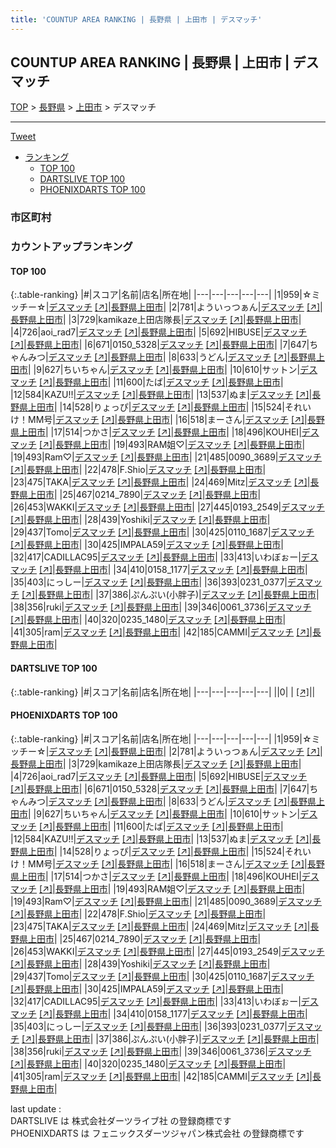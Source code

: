 ```yaml
---
title: 'COUNTUP AREA RANKING | 長野県 | 上田市 | デスマッチ'
---
```

## COUNTUP AREA RANKING | 長野県 | 上田市 | デスマッチ

[TOP](/darts/rank/) > [長野県](/darts/rank/長野県/) > [上田市](/darts/rank/長野県/上田市/) > デスマッチ

___

<a href="https://twitter.com/share?ref_src=twsrc%5Etfw" data-text="COUNTUP AREA RANKING | 長野県上田市デスマッチ" class="twitter-share-button" data-hashtags="DARTSLIVE,PHOENIXDARTS,darts,ダーツ" data-show-count="false">Tweet</a>

* [ランキング](#カウントアップランキング)
    * [TOP 100](#top-100)
    * [DARTSLIVE TOP 100](#dartslive-top-100)
    * [PHOENIXDARTS TOP 100](#phoenixdarts-top-100)

### 市区町村

<ul>

</ul>

### カウントアップランキング

#### TOP 100



{:.table-ranking}
|#|スコア|名前|店名|所在地|
|---|---|---|---|---|
|1|959|<span class="rank-name-pd">☆ミッチー☆</span>|<a href="/darts/rank/shops/8194.html">デスマッチ</a> <a href="https://vs.phoenixdarts.com/jp/shop/shopDetailInfo/s_8194?s_seq=8194">[↗]</a>|<a href="/darts/rank/長野県/上田市">長野県上田市</a>|
|2|781|<span class="rank-name-pd">よういっつぁん</span>|<a href="/darts/rank/shops/8194.html">デスマッチ</a> <a href="https://vs.phoenixdarts.com/jp/shop/shopDetailInfo/s_8194?s_seq=8194">[↗]</a>|<a href="/darts/rank/長野県/上田市">長野県上田市</a>|
|3|729|<span class="rank-name-pd">kamikaze上田店隊長</span>|<a href="/darts/rank/shops/8194.html">デスマッチ</a> <a href="https://vs.phoenixdarts.com/jp/shop/shopDetailInfo/s_8194?s_seq=8194">[↗]</a>|<a href="/darts/rank/長野県/上田市">長野県上田市</a>|
|4|726|<span class="rank-name-pd">aoi_rad7</span>|<a href="/darts/rank/shops/8194.html">デスマッチ</a> <a href="https://vs.phoenixdarts.com/jp/shop/shopDetailInfo/s_8194?s_seq=8194">[↗]</a>|<a href="/darts/rank/長野県/上田市">長野県上田市</a>|
|5|692|<span class="rank-name-pd">HIBUSE</span>|<a href="/darts/rank/shops/8194.html">デスマッチ</a> <a href="https://vs.phoenixdarts.com/jp/shop/shopDetailInfo/s_8194?s_seq=8194">[↗]</a>|<a href="/darts/rank/長野県/上田市">長野県上田市</a>|
|6|671|<span class="rank-name-pd">0150_5328</span>|<a href="/darts/rank/shops/8194.html">デスマッチ</a> <a href="https://vs.phoenixdarts.com/jp/shop/shopDetailInfo/s_8194?s_seq=8194">[↗]</a>|<a href="/darts/rank/長野県/上田市">長野県上田市</a>|
|7|647|<span class="rank-name-pd">ちゃんみつ</span>|<a href="/darts/rank/shops/8194.html">デスマッチ</a> <a href="https://vs.phoenixdarts.com/jp/shop/shopDetailInfo/s_8194?s_seq=8194">[↗]</a>|<a href="/darts/rank/長野県/上田市">長野県上田市</a>|
|8|633|<span class="rank-name-pd">うどん</span>|<a href="/darts/rank/shops/8194.html">デスマッチ</a> <a href="https://vs.phoenixdarts.com/jp/shop/shopDetailInfo/s_8194?s_seq=8194">[↗]</a>|<a href="/darts/rank/長野県/上田市">長野県上田市</a>|
|9|627|<span class="rank-name-pd">ちいちゃん</span>|<a href="/darts/rank/shops/8194.html">デスマッチ</a> <a href="https://vs.phoenixdarts.com/jp/shop/shopDetailInfo/s_8194?s_seq=8194">[↗]</a>|<a href="/darts/rank/長野県/上田市">長野県上田市</a>|
|10|610|<span class="rank-name-pd">サットン</span>|<a href="/darts/rank/shops/8194.html">デスマッチ</a> <a href="https://vs.phoenixdarts.com/jp/shop/shopDetailInfo/s_8194?s_seq=8194">[↗]</a>|<a href="/darts/rank/長野県/上田市">長野県上田市</a>|
|11|600|<span class="rank-name-pd">たば</span>|<a href="/darts/rank/shops/8194.html">デスマッチ</a> <a href="https://vs.phoenixdarts.com/jp/shop/shopDetailInfo/s_8194?s_seq=8194">[↗]</a>|<a href="/darts/rank/長野県/上田市">長野県上田市</a>|
|12|584|<span class="rank-name-pd">KAZU!!</span>|<a href="/darts/rank/shops/8194.html">デスマッチ</a> <a href="https://vs.phoenixdarts.com/jp/shop/shopDetailInfo/s_8194?s_seq=8194">[↗]</a>|<a href="/darts/rank/長野県/上田市">長野県上田市</a>|
|13|537|<span class="rank-name-pd">ぬま</span>|<a href="/darts/rank/shops/8194.html">デスマッチ</a> <a href="https://vs.phoenixdarts.com/jp/shop/shopDetailInfo/s_8194?s_seq=8194">[↗]</a>|<a href="/darts/rank/長野県/上田市">長野県上田市</a>|
|14|528|<span class="rank-name-pd">りょっぴ</span>|<a href="/darts/rank/shops/8194.html">デスマッチ</a> <a href="https://vs.phoenixdarts.com/jp/shop/shopDetailInfo/s_8194?s_seq=8194">[↗]</a>|<a href="/darts/rank/長野県/上田市">長野県上田市</a>|
|15|524|<span class="rank-name-pd">それいけ！MM号</span>|<a href="/darts/rank/shops/8194.html">デスマッチ</a> <a href="https://vs.phoenixdarts.com/jp/shop/shopDetailInfo/s_8194?s_seq=8194">[↗]</a>|<a href="/darts/rank/長野県/上田市">長野県上田市</a>|
|16|518|<span class="rank-name-pd">まーさん</span>|<a href="/darts/rank/shops/8194.html">デスマッチ</a> <a href="https://vs.phoenixdarts.com/jp/shop/shopDetailInfo/s_8194?s_seq=8194">[↗]</a>|<a href="/darts/rank/長野県/上田市">長野県上田市</a>|
|17|514|<span class="rank-name-pd">つかさ</span>|<a href="/darts/rank/shops/8194.html">デスマッチ</a> <a href="https://vs.phoenixdarts.com/jp/shop/shopDetailInfo/s_8194?s_seq=8194">[↗]</a>|<a href="/darts/rank/長野県/上田市">長野県上田市</a>|
|18|496|<span class="rank-name-pd">KOUHEI</span>|<a href="/darts/rank/shops/8194.html">デスマッチ</a> <a href="https://vs.phoenixdarts.com/jp/shop/shopDetailInfo/s_8194?s_seq=8194">[↗]</a>|<a href="/darts/rank/長野県/上田市">長野県上田市</a>|
|19|493|<span class="rank-name-pd">RAM姐♡</span>|<a href="/darts/rank/shops/8194.html">デスマッチ</a> <a href="https://vs.phoenixdarts.com/jp/shop/shopDetailInfo/s_8194?s_seq=8194">[↗]</a>|<a href="/darts/rank/長野県/上田市">長野県上田市</a>|
|19|493|<span class="rank-name-pd">Ram♡</span>|<a href="/darts/rank/shops/8194.html">デスマッチ</a> <a href="https://vs.phoenixdarts.com/jp/shop/shopDetailInfo/s_8194?s_seq=8194">[↗]</a>|<a href="/darts/rank/長野県/上田市">長野県上田市</a>|
|21|485|<span class="rank-name-pd">0090_3689</span>|<a href="/darts/rank/shops/8194.html">デスマッチ</a> <a href="https://vs.phoenixdarts.com/jp/shop/shopDetailInfo/s_8194?s_seq=8194">[↗]</a>|<a href="/darts/rank/長野県/上田市">長野県上田市</a>|
|22|478|<span class="rank-name-pd">F.Shio</span>|<a href="/darts/rank/shops/8194.html">デスマッチ</a> <a href="https://vs.phoenixdarts.com/jp/shop/shopDetailInfo/s_8194?s_seq=8194">[↗]</a>|<a href="/darts/rank/長野県/上田市">長野県上田市</a>|
|23|475|<span class="rank-name-pd">TAKA</span>|<a href="/darts/rank/shops/8194.html">デスマッチ</a> <a href="https://vs.phoenixdarts.com/jp/shop/shopDetailInfo/s_8194?s_seq=8194">[↗]</a>|<a href="/darts/rank/長野県/上田市">長野県上田市</a>|
|24|469|<span class="rank-name-pd">Mitz</span>|<a href="/darts/rank/shops/8194.html">デスマッチ</a> <a href="https://vs.phoenixdarts.com/jp/shop/shopDetailInfo/s_8194?s_seq=8194">[↗]</a>|<a href="/darts/rank/長野県/上田市">長野県上田市</a>|
|25|467|<span class="rank-name-pd">0214_7890</span>|<a href="/darts/rank/shops/8194.html">デスマッチ</a> <a href="https://vs.phoenixdarts.com/jp/shop/shopDetailInfo/s_8194?s_seq=8194">[↗]</a>|<a href="/darts/rank/長野県/上田市">長野県上田市</a>|
|26|453|<span class="rank-name-pd">WAKKI</span>|<a href="/darts/rank/shops/8194.html">デスマッチ</a> <a href="https://vs.phoenixdarts.com/jp/shop/shopDetailInfo/s_8194?s_seq=8194">[↗]</a>|<a href="/darts/rank/長野県/上田市">長野県上田市</a>|
|27|445|<span class="rank-name-pd">0193_2549</span>|<a href="/darts/rank/shops/8194.html">デスマッチ</a> <a href="https://vs.phoenixdarts.com/jp/shop/shopDetailInfo/s_8194?s_seq=8194">[↗]</a>|<a href="/darts/rank/長野県/上田市">長野県上田市</a>|
|28|439|<span class="rank-name-pd">Yoshiki</span>|<a href="/darts/rank/shops/8194.html">デスマッチ</a> <a href="https://vs.phoenixdarts.com/jp/shop/shopDetailInfo/s_8194?s_seq=8194">[↗]</a>|<a href="/darts/rank/長野県/上田市">長野県上田市</a>|
|29|437|<span class="rank-name-pd">Tomo</span>|<a href="/darts/rank/shops/8194.html">デスマッチ</a> <a href="https://vs.phoenixdarts.com/jp/shop/shopDetailInfo/s_8194?s_seq=8194">[↗]</a>|<a href="/darts/rank/長野県/上田市">長野県上田市</a>|
|30|425|<span class="rank-name-pd">0110_1687</span>|<a href="/darts/rank/shops/8194.html">デスマッチ</a> <a href="https://vs.phoenixdarts.com/jp/shop/shopDetailInfo/s_8194?s_seq=8194">[↗]</a>|<a href="/darts/rank/長野県/上田市">長野県上田市</a>|
|30|425|<span class="rank-name-pd">IMPALA59</span>|<a href="/darts/rank/shops/8194.html">デスマッチ</a> <a href="https://vs.phoenixdarts.com/jp/shop/shopDetailInfo/s_8194?s_seq=8194">[↗]</a>|<a href="/darts/rank/長野県/上田市">長野県上田市</a>|
|32|417|<span class="rank-name-pd">CADILLAC95</span>|<a href="/darts/rank/shops/8194.html">デスマッチ</a> <a href="https://vs.phoenixdarts.com/jp/shop/shopDetailInfo/s_8194?s_seq=8194">[↗]</a>|<a href="/darts/rank/長野県/上田市">長野県上田市</a>|
|33|413|<span class="rank-name-pd">いわぼぉー</span>|<a href="/darts/rank/shops/8194.html">デスマッチ</a> <a href="https://vs.phoenixdarts.com/jp/shop/shopDetailInfo/s_8194?s_seq=8194">[↗]</a>|<a href="/darts/rank/長野県/上田市">長野県上田市</a>|
|34|410|<span class="rank-name-pd">0158_1177</span>|<a href="/darts/rank/shops/8194.html">デスマッチ</a> <a href="https://vs.phoenixdarts.com/jp/shop/shopDetailInfo/s_8194?s_seq=8194">[↗]</a>|<a href="/darts/rank/長野県/上田市">長野県上田市</a>|
|35|403|<span class="rank-name-pd">にっしー</span>|<a href="/darts/rank/shops/8194.html">デスマッチ</a> <a href="https://vs.phoenixdarts.com/jp/shop/shopDetailInfo/s_8194?s_seq=8194">[↗]</a>|<a href="/darts/rank/長野県/上田市">長野県上田市</a>|
|36|393|<span class="rank-name-pd">0231_0377</span>|<a href="/darts/rank/shops/8194.html">デスマッチ</a> <a href="https://vs.phoenixdarts.com/jp/shop/shopDetailInfo/s_8194?s_seq=8194">[↗]</a>|<a href="/darts/rank/長野県/上田市">長野県上田市</a>|
|37|386|<span class="rank-name-pd">ぷんぷい(小胖子)</span>|<a href="/darts/rank/shops/8194.html">デスマッチ</a> <a href="https://vs.phoenixdarts.com/jp/shop/shopDetailInfo/s_8194?s_seq=8194">[↗]</a>|<a href="/darts/rank/長野県/上田市">長野県上田市</a>|
|38|356|<span class="rank-name-pd">ruki</span>|<a href="/darts/rank/shops/8194.html">デスマッチ</a> <a href="https://vs.phoenixdarts.com/jp/shop/shopDetailInfo/s_8194?s_seq=8194">[↗]</a>|<a href="/darts/rank/長野県/上田市">長野県上田市</a>|
|39|346|<span class="rank-name-pd">0061_3736</span>|<a href="/darts/rank/shops/8194.html">デスマッチ</a> <a href="https://vs.phoenixdarts.com/jp/shop/shopDetailInfo/s_8194?s_seq=8194">[↗]</a>|<a href="/darts/rank/長野県/上田市">長野県上田市</a>|
|40|320|<span class="rank-name-pd">0235_1480</span>|<a href="/darts/rank/shops/8194.html">デスマッチ</a> <a href="https://vs.phoenixdarts.com/jp/shop/shopDetailInfo/s_8194?s_seq=8194">[↗]</a>|<a href="/darts/rank/長野県/上田市">長野県上田市</a>|
|41|305|<span class="rank-name-pd">ram</span>|<a href="/darts/rank/shops/8194.html">デスマッチ</a> <a href="https://vs.phoenixdarts.com/jp/shop/shopDetailInfo/s_8194?s_seq=8194">[↗]</a>|<a href="/darts/rank/長野県/上田市">長野県上田市</a>|
|42|185|<span class="rank-name-pd">CAMMI</span>|<a href="/darts/rank/shops/8194.html">デスマッチ</a> <a href="https://vs.phoenixdarts.com/jp/shop/shopDetailInfo/s_8194?s_seq=8194">[↗]</a>|<a href="/darts/rank/長野県/上田市">長野県上田市</a>|


#### DARTSLIVE TOP 100



{:.table-ranking}
|#|スコア|名前|店名|所在地|
|---|---|---|---|---|
||0|<span class="rank-name-dl"> </span>|<a href="/darts/rank/shops/.html"></a> <a href="">[↗]</a>|<a href="/darts/rank//"></a>|


#### PHOENIXDARTS TOP 100



{:.table-ranking}
|#|スコア|名前|店名|所在地|
|---|---|---|---|---|
|1|959|<span class="rank-name-pd">☆ミッチー☆</span>|<a href="/darts/rank/shops/8194.html">デスマッチ</a> <a href="https://vs.phoenixdarts.com/jp/shop/shopDetailInfo/s_8194?s_seq=8194">[↗]</a>|<a href="/darts/rank/長野県/上田市">長野県上田市</a>|
|2|781|<span class="rank-name-pd">よういっつぁん</span>|<a href="/darts/rank/shops/8194.html">デスマッチ</a> <a href="https://vs.phoenixdarts.com/jp/shop/shopDetailInfo/s_8194?s_seq=8194">[↗]</a>|<a href="/darts/rank/長野県/上田市">長野県上田市</a>|
|3|729|<span class="rank-name-pd">kamikaze上田店隊長</span>|<a href="/darts/rank/shops/8194.html">デスマッチ</a> <a href="https://vs.phoenixdarts.com/jp/shop/shopDetailInfo/s_8194?s_seq=8194">[↗]</a>|<a href="/darts/rank/長野県/上田市">長野県上田市</a>|
|4|726|<span class="rank-name-pd">aoi_rad7</span>|<a href="/darts/rank/shops/8194.html">デスマッチ</a> <a href="https://vs.phoenixdarts.com/jp/shop/shopDetailInfo/s_8194?s_seq=8194">[↗]</a>|<a href="/darts/rank/長野県/上田市">長野県上田市</a>|
|5|692|<span class="rank-name-pd">HIBUSE</span>|<a href="/darts/rank/shops/8194.html">デスマッチ</a> <a href="https://vs.phoenixdarts.com/jp/shop/shopDetailInfo/s_8194?s_seq=8194">[↗]</a>|<a href="/darts/rank/長野県/上田市">長野県上田市</a>|
|6|671|<span class="rank-name-pd">0150_5328</span>|<a href="/darts/rank/shops/8194.html">デスマッチ</a> <a href="https://vs.phoenixdarts.com/jp/shop/shopDetailInfo/s_8194?s_seq=8194">[↗]</a>|<a href="/darts/rank/長野県/上田市">長野県上田市</a>|
|7|647|<span class="rank-name-pd">ちゃんみつ</span>|<a href="/darts/rank/shops/8194.html">デスマッチ</a> <a href="https://vs.phoenixdarts.com/jp/shop/shopDetailInfo/s_8194?s_seq=8194">[↗]</a>|<a href="/darts/rank/長野県/上田市">長野県上田市</a>|
|8|633|<span class="rank-name-pd">うどん</span>|<a href="/darts/rank/shops/8194.html">デスマッチ</a> <a href="https://vs.phoenixdarts.com/jp/shop/shopDetailInfo/s_8194?s_seq=8194">[↗]</a>|<a href="/darts/rank/長野県/上田市">長野県上田市</a>|
|9|627|<span class="rank-name-pd">ちいちゃん</span>|<a href="/darts/rank/shops/8194.html">デスマッチ</a> <a href="https://vs.phoenixdarts.com/jp/shop/shopDetailInfo/s_8194?s_seq=8194">[↗]</a>|<a href="/darts/rank/長野県/上田市">長野県上田市</a>|
|10|610|<span class="rank-name-pd">サットン</span>|<a href="/darts/rank/shops/8194.html">デスマッチ</a> <a href="https://vs.phoenixdarts.com/jp/shop/shopDetailInfo/s_8194?s_seq=8194">[↗]</a>|<a href="/darts/rank/長野県/上田市">長野県上田市</a>|
|11|600|<span class="rank-name-pd">たば</span>|<a href="/darts/rank/shops/8194.html">デスマッチ</a> <a href="https://vs.phoenixdarts.com/jp/shop/shopDetailInfo/s_8194?s_seq=8194">[↗]</a>|<a href="/darts/rank/長野県/上田市">長野県上田市</a>|
|12|584|<span class="rank-name-pd">KAZU!!</span>|<a href="/darts/rank/shops/8194.html">デスマッチ</a> <a href="https://vs.phoenixdarts.com/jp/shop/shopDetailInfo/s_8194?s_seq=8194">[↗]</a>|<a href="/darts/rank/長野県/上田市">長野県上田市</a>|
|13|537|<span class="rank-name-pd">ぬま</span>|<a href="/darts/rank/shops/8194.html">デスマッチ</a> <a href="https://vs.phoenixdarts.com/jp/shop/shopDetailInfo/s_8194?s_seq=8194">[↗]</a>|<a href="/darts/rank/長野県/上田市">長野県上田市</a>|
|14|528|<span class="rank-name-pd">りょっぴ</span>|<a href="/darts/rank/shops/8194.html">デスマッチ</a> <a href="https://vs.phoenixdarts.com/jp/shop/shopDetailInfo/s_8194?s_seq=8194">[↗]</a>|<a href="/darts/rank/長野県/上田市">長野県上田市</a>|
|15|524|<span class="rank-name-pd">それいけ！MM号</span>|<a href="/darts/rank/shops/8194.html">デスマッチ</a> <a href="https://vs.phoenixdarts.com/jp/shop/shopDetailInfo/s_8194?s_seq=8194">[↗]</a>|<a href="/darts/rank/長野県/上田市">長野県上田市</a>|
|16|518|<span class="rank-name-pd">まーさん</span>|<a href="/darts/rank/shops/8194.html">デスマッチ</a> <a href="https://vs.phoenixdarts.com/jp/shop/shopDetailInfo/s_8194?s_seq=8194">[↗]</a>|<a href="/darts/rank/長野県/上田市">長野県上田市</a>|
|17|514|<span class="rank-name-pd">つかさ</span>|<a href="/darts/rank/shops/8194.html">デスマッチ</a> <a href="https://vs.phoenixdarts.com/jp/shop/shopDetailInfo/s_8194?s_seq=8194">[↗]</a>|<a href="/darts/rank/長野県/上田市">長野県上田市</a>|
|18|496|<span class="rank-name-pd">KOUHEI</span>|<a href="/darts/rank/shops/8194.html">デスマッチ</a> <a href="https://vs.phoenixdarts.com/jp/shop/shopDetailInfo/s_8194?s_seq=8194">[↗]</a>|<a href="/darts/rank/長野県/上田市">長野県上田市</a>|
|19|493|<span class="rank-name-pd">RAM姐♡</span>|<a href="/darts/rank/shops/8194.html">デスマッチ</a> <a href="https://vs.phoenixdarts.com/jp/shop/shopDetailInfo/s_8194?s_seq=8194">[↗]</a>|<a href="/darts/rank/長野県/上田市">長野県上田市</a>|
|19|493|<span class="rank-name-pd">Ram♡</span>|<a href="/darts/rank/shops/8194.html">デスマッチ</a> <a href="https://vs.phoenixdarts.com/jp/shop/shopDetailInfo/s_8194?s_seq=8194">[↗]</a>|<a href="/darts/rank/長野県/上田市">長野県上田市</a>|
|21|485|<span class="rank-name-pd">0090_3689</span>|<a href="/darts/rank/shops/8194.html">デスマッチ</a> <a href="https://vs.phoenixdarts.com/jp/shop/shopDetailInfo/s_8194?s_seq=8194">[↗]</a>|<a href="/darts/rank/長野県/上田市">長野県上田市</a>|
|22|478|<span class="rank-name-pd">F.Shio</span>|<a href="/darts/rank/shops/8194.html">デスマッチ</a> <a href="https://vs.phoenixdarts.com/jp/shop/shopDetailInfo/s_8194?s_seq=8194">[↗]</a>|<a href="/darts/rank/長野県/上田市">長野県上田市</a>|
|23|475|<span class="rank-name-pd">TAKA</span>|<a href="/darts/rank/shops/8194.html">デスマッチ</a> <a href="https://vs.phoenixdarts.com/jp/shop/shopDetailInfo/s_8194?s_seq=8194">[↗]</a>|<a href="/darts/rank/長野県/上田市">長野県上田市</a>|
|24|469|<span class="rank-name-pd">Mitz</span>|<a href="/darts/rank/shops/8194.html">デスマッチ</a> <a href="https://vs.phoenixdarts.com/jp/shop/shopDetailInfo/s_8194?s_seq=8194">[↗]</a>|<a href="/darts/rank/長野県/上田市">長野県上田市</a>|
|25|467|<span class="rank-name-pd">0214_7890</span>|<a href="/darts/rank/shops/8194.html">デスマッチ</a> <a href="https://vs.phoenixdarts.com/jp/shop/shopDetailInfo/s_8194?s_seq=8194">[↗]</a>|<a href="/darts/rank/長野県/上田市">長野県上田市</a>|
|26|453|<span class="rank-name-pd">WAKKI</span>|<a href="/darts/rank/shops/8194.html">デスマッチ</a> <a href="https://vs.phoenixdarts.com/jp/shop/shopDetailInfo/s_8194?s_seq=8194">[↗]</a>|<a href="/darts/rank/長野県/上田市">長野県上田市</a>|
|27|445|<span class="rank-name-pd">0193_2549</span>|<a href="/darts/rank/shops/8194.html">デスマッチ</a> <a href="https://vs.phoenixdarts.com/jp/shop/shopDetailInfo/s_8194?s_seq=8194">[↗]</a>|<a href="/darts/rank/長野県/上田市">長野県上田市</a>|
|28|439|<span class="rank-name-pd">Yoshiki</span>|<a href="/darts/rank/shops/8194.html">デスマッチ</a> <a href="https://vs.phoenixdarts.com/jp/shop/shopDetailInfo/s_8194?s_seq=8194">[↗]</a>|<a href="/darts/rank/長野県/上田市">長野県上田市</a>|
|29|437|<span class="rank-name-pd">Tomo</span>|<a href="/darts/rank/shops/8194.html">デスマッチ</a> <a href="https://vs.phoenixdarts.com/jp/shop/shopDetailInfo/s_8194?s_seq=8194">[↗]</a>|<a href="/darts/rank/長野県/上田市">長野県上田市</a>|
|30|425|<span class="rank-name-pd">0110_1687</span>|<a href="/darts/rank/shops/8194.html">デスマッチ</a> <a href="https://vs.phoenixdarts.com/jp/shop/shopDetailInfo/s_8194?s_seq=8194">[↗]</a>|<a href="/darts/rank/長野県/上田市">長野県上田市</a>|
|30|425|<span class="rank-name-pd">IMPALA59</span>|<a href="/darts/rank/shops/8194.html">デスマッチ</a> <a href="https://vs.phoenixdarts.com/jp/shop/shopDetailInfo/s_8194?s_seq=8194">[↗]</a>|<a href="/darts/rank/長野県/上田市">長野県上田市</a>|
|32|417|<span class="rank-name-pd">CADILLAC95</span>|<a href="/darts/rank/shops/8194.html">デスマッチ</a> <a href="https://vs.phoenixdarts.com/jp/shop/shopDetailInfo/s_8194?s_seq=8194">[↗]</a>|<a href="/darts/rank/長野県/上田市">長野県上田市</a>|
|33|413|<span class="rank-name-pd">いわぼぉー</span>|<a href="/darts/rank/shops/8194.html">デスマッチ</a> <a href="https://vs.phoenixdarts.com/jp/shop/shopDetailInfo/s_8194?s_seq=8194">[↗]</a>|<a href="/darts/rank/長野県/上田市">長野県上田市</a>|
|34|410|<span class="rank-name-pd">0158_1177</span>|<a href="/darts/rank/shops/8194.html">デスマッチ</a> <a href="https://vs.phoenixdarts.com/jp/shop/shopDetailInfo/s_8194?s_seq=8194">[↗]</a>|<a href="/darts/rank/長野県/上田市">長野県上田市</a>|
|35|403|<span class="rank-name-pd">にっしー</span>|<a href="/darts/rank/shops/8194.html">デスマッチ</a> <a href="https://vs.phoenixdarts.com/jp/shop/shopDetailInfo/s_8194?s_seq=8194">[↗]</a>|<a href="/darts/rank/長野県/上田市">長野県上田市</a>|
|36|393|<span class="rank-name-pd">0231_0377</span>|<a href="/darts/rank/shops/8194.html">デスマッチ</a> <a href="https://vs.phoenixdarts.com/jp/shop/shopDetailInfo/s_8194?s_seq=8194">[↗]</a>|<a href="/darts/rank/長野県/上田市">長野県上田市</a>|
|37|386|<span class="rank-name-pd">ぷんぷい(小胖子)</span>|<a href="/darts/rank/shops/8194.html">デスマッチ</a> <a href="https://vs.phoenixdarts.com/jp/shop/shopDetailInfo/s_8194?s_seq=8194">[↗]</a>|<a href="/darts/rank/長野県/上田市">長野県上田市</a>|
|38|356|<span class="rank-name-pd">ruki</span>|<a href="/darts/rank/shops/8194.html">デスマッチ</a> <a href="https://vs.phoenixdarts.com/jp/shop/shopDetailInfo/s_8194?s_seq=8194">[↗]</a>|<a href="/darts/rank/長野県/上田市">長野県上田市</a>|
|39|346|<span class="rank-name-pd">0061_3736</span>|<a href="/darts/rank/shops/8194.html">デスマッチ</a> <a href="https://vs.phoenixdarts.com/jp/shop/shopDetailInfo/s_8194?s_seq=8194">[↗]</a>|<a href="/darts/rank/長野県/上田市">長野県上田市</a>|
|40|320|<span class="rank-name-pd">0235_1480</span>|<a href="/darts/rank/shops/8194.html">デスマッチ</a> <a href="https://vs.phoenixdarts.com/jp/shop/shopDetailInfo/s_8194?s_seq=8194">[↗]</a>|<a href="/darts/rank/長野県/上田市">長野県上田市</a>|
|41|305|<span class="rank-name-pd">ram</span>|<a href="/darts/rank/shops/8194.html">デスマッチ</a> <a href="https://vs.phoenixdarts.com/jp/shop/shopDetailInfo/s_8194?s_seq=8194">[↗]</a>|<a href="/darts/rank/長野県/上田市">長野県上田市</a>|
|42|185|<span class="rank-name-pd">CAMMI</span>|<a href="/darts/rank/shops/8194.html">デスマッチ</a> <a href="https://vs.phoenixdarts.com/jp/shop/shopDetailInfo/s_8194?s_seq=8194">[↗]</a>|<a href="/darts/rank/長野県/上田市">長野県上田市</a>|


<div class="footer border-top border-gray-light mt-5 pt-3 text-right text-gray">
    last update : <span style="font-weight: italic" id="foot_last_modified"></span><br />
    DARTSLIVE は 株式会社ダーツライブ社 の登録商標です<br />
    PHOENIXDARTS は フェニックスダーツジャパン株式会社 の登録商標です<br />
</div>

<script src="https://cdnjs.cloudflare.com/ajax/libs/jquery.tablesorter/2.31.3/js/jquery.tablesorter.min.js" integrity="sha512-qzgd5cYSZcosqpzpn7zF2ZId8f/8CHmFKZ8j7mU4OUXTNRd5g+ZHBPsgKEwoqxCtdQvExE5LprwwPAgoicguNg==" crossorigin="anonymous" referrerpolicy="no-referrer"></script>
<link rel="stylesheet" href="https://cdnjs.cloudflare.com/ajax/libs/jquery.tablesorter/2.31.3/css/theme.default.min.css" integrity="sha512-wghhOJkjQX0Lh3NSWvNKeZ0ZpNn+SPVXX1Qyc9OCaogADktxrBiBdKGDoqVUOyhStvMBmJQ8ZdMHiR3wuEq8+w==" crossorigin="anonymous" referrerpolicy="no-referrer" />
<script>
$(function() {
    $(".table-ranking").tablesorter({sortList:[[0, 0]]});
    $("#foot_last_modified").text(formatDate(new Date(document.lastModified), 'yyyy-MM-dd HH:mm:ss'));
});
</script>

<script async src="https://platform.twitter.com/widgets.js" charset="utf-8"></script>